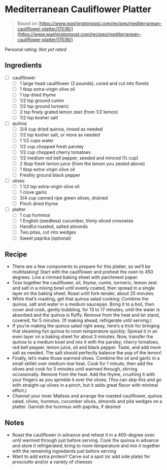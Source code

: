 <!-- Needs Manual Review -->

<!-- Do not modify sections with "AUTO-*". They are updated by make.py -->

# Mediterranean Cauliflower Platter

> Based on [https://www.washingtonpost.com/recipes/mediterranean-cauliflower-platter/17036/](https://www.washingtonpost.com/recipes/mediterranean-cauliflower-platter/17036/)

<!-- rating=0; (User can specify rating on scale of 1-5) -->
<!-- AUTO-UserRating -->
Personal rating: *Not yet rated*
<!-- /AUTO-UserRating -->

<!-- name_image=None; (User can specify image name) -->
<!-- AUTO-Image -->
<!-- TODO: Capture image -->
<!-- /AUTO-Image -->

## Ingredients

* [ ] cauliflower
    * [ ] 1 large head cauliflower (2 pounds), cored and cut into florets
    * [ ] 1 tbsp extra-virgin olive oil
    * [ ] 1 tsp dried thyme
    * [ ] 1/2 tsp ground cumin
    * [ ] 1/2 tsp ground turmeric
    * [ ] 2 tsp finely grated lemon zest (from 1/2 lemon)
    * [ ] 1/2 tsp kosher salt
* [ ] quinoa
    * [ ] 3/4 cup dried quinoa, rinsed as needed
    * [ ] 1/2 tsp kosher salt, or more as needed
    * [ ] 1 1/2 cups water
    * [ ] 1/2 cup chopped fresh parsley
    * [ ] 1/2 cup chopped cherry tomatoes
    * [ ] 1/2 medium red bell pepper, seeded and minced (½ cup)
    * [ ] 2 tbsp fresh lemon juice (from the lemon you zested above)
    * [ ] 1 tbsp extra-virgin olive oil
    * [ ] Freshly ground black pepper
* [ ] olives
    * [ ] 1 1/2 tsp extra-virgin olive oil
    * [ ] 1 clove garlic
    * [ ] 3/4 cup canned ripe green olives, drained
    * [ ] Pinch dried thyme
* [ ] platter
    * [ ] 1 cup hummus
    * [ ] 1 English (seedless) cucumber, thinly sliced crosswise
    * [ ] Handful roasted, salted almonds
    * [ ] Two pitas, cut into wedges
    * [ ] Sweet paprika (optional)

## Recipe

* There are a few components to prepare for this platter, so we’ll be multitasking! Start with the cauliflower and preheat the oven to 450 degrees. Line a rimmed baking sheet with parchment paper.
* Toss together the cauliflower, oil, thyme, cumin, turmeric, lemon zest and salt in a mixing bowl until evenly coated, then spread in a single layer on the baking sheet. Roast until fork-tender, about 25 minutes.
* While that’s roasting, get that quinoa salad cooking: Combine the quinoa, salt and water in a medium saucepan. Bring it to a boil, then cover and cook, gently bubbling, for 13 to 17 minutes, until the water is absorbed and the quinoa is fluffy. Remove from the heat and let stand, covered, for 5 minutes. (If making ahead, refrigerate until serving.)
* If you’re making the quinoa salad right away, here’s a trick for bringing that steaming hot quinoa to room temperature quickly: Spread it in an even layer on a baking sheet for about 3 minutes. Now, transfer the quinoa to a medium bowl and mix it with the parsley, cherry tomatoes, red bell pepper, lemon juice, oil and black pepper. Taste, and add more salt as needed. The salt should perfectly balance the pop of the lemon!
* Finally, let’s make those warmed olives. Combine the oil and garlic in a small skillet over medium-low heat. Cook for 1 minute, then add the olives and cook for 5 minutes until warmed through, stirring occasionally. Remove from the heat. Add the thyme, crushing it with your fingers as you sprinkle it over the olives. (You can skip this and go with straight-up olives in a pinch, but it adds great flavor with minimal effort.)
* Channel your inner Matisse and arrange the roasted cauliflower, quinoa salad, olives, hummus, cucumber slices, almonds and pita wedges on a platter. Garnish the hummus with paprika, if desired

## Notes

* Roast the cauliflower in advance and reheat it in a 400-degree oven until warmed through just before serving. Cook the quinoa in advance and store it refrigerated; bring to room temperature and mix it together with the remaining ingredients just before serving
* Want to add extra protein? Carve out a spot (or add side plate) for prosciutto and/or a variety of cheeses

